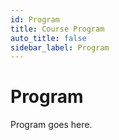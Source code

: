 ```yaml
---
id: Program
title: Course Program
auto_title: false
sidebar_label: Program
---
```


# Program

Program goes here.

